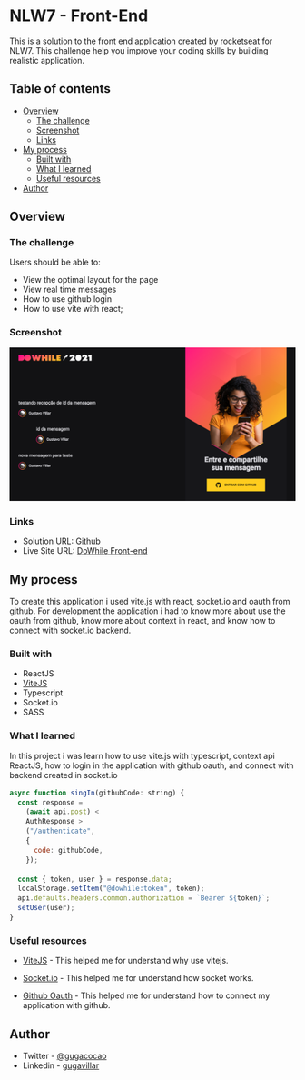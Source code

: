 # NLW7 - Front-End

This is a solution to the front end application created by [rocketseat](https://www.rocketseat.com.br/) for NLW7. This challenge help you improve your coding skills by building realistic application.

## Table of contents

- [Overview](#overview)
  - [The challenge](#the-challenge)
  - [Screenshot](#screenshot)
  - [Links](#links)
- [My process](#my-process)
  - [Built with](#built-with)
  - [What I learned](#what-i-learned)
  - [Useful resources](#useful-resources)
- [Author](#author)

## Overview

### The challenge

Users should be able to:

- View the optimal layout for the page
- View real time messages
- How to use github login
- How to use vite with react;

### Screenshot

![Screenshot](./screenshot.png)

### Links

- Solution URL: [Github](https://github.com/gugavillar/dowhilefrontend)
- Live Site URL: [DoWhile Front-end](https://dowhile-frontend.herokuapp.com/)

## My process

To create this application i used vite.js with react, socket.io and oauth from github. For development the application i had to know more about use the oauth from github, know more about context in react, and know how to connect with socket.io backend.

### Built with

- ReactJS
- [ViteJS](https://vitejs.dev/)
- Typescript
- Socket.io
- SASS

### What I learned

In this project i was learn how to use vite.js with typescript, context api ReactJS, how to login in the application with github oauth, and connect with backend created in socket.io

```js
async function singIn(githubCode: string) {
  const response =
    (await api.post) <
    AuthResponse >
    ("/authenticate",
    {
      code: githubCode,
    });

  const { token, user } = response.data;
  localStorage.setItem("@dowhile:token", token);
  api.defaults.headers.common.authorization = `Bearer ${token}`;
  setUser(user);
}
```

### Useful resources

- [ViteJS](https://vitejs.dev/guide/why.html) - This helped me for understand why use vitejs.

- [Socket.io](https://socket.io/docs/v4/) - This helped me for understand how socket works.

- [Github Oauth](https://docs.github.com/en/developers/apps/building-oauth-apps/authorizing-oauth-apps) - This helped me for understand how to connect my application with github.

## Author

- Twitter - [@gugacocao](https://twitter.com/gugacocao)
- Linkedin - [gugavillar](https://www.linkedin.com/in/gugavillar/)
